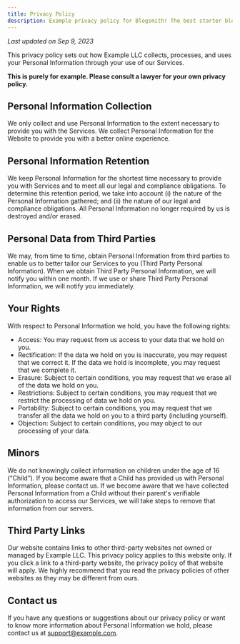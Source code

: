 ```yaml
---
title: Privacy Policy
description: Example privacy policy for Blogsmith! The best starter blog template for Astro.
---
```


_Last updated on Sep 9, 2023_

This privacy policy sets out how Example LLC collects, processes, and uses your Personal Information through your use of our Services.

**This is purely for example. Please consult a lawyer for your own privacy policy.**

## Personal Information Collection

We only collect and use Personal Information to the extent necessary to provide you with the Services. We collect Personal Information for the Website to provide you with a better online experience.

## Personal Information Retention

We keep Personal Information for the shortest time necessary to provide you with Services and to meet all our legal and compliance obligations. To determine this retention period, we take into account (i) the nature of the Personal Information gathered; and (ii) the nature of our legal and compliance obligations. All Personal Information no longer required by us is destroyed and/or erased.

## Personal Data from Third Parties

We may, from time to time, obtain Personal Information from third parties to enable us to better tailor our Services to you (Third Party Personal Information). When we obtain Third Party Personal Information, we will notify you within one month. If we use or share Third Party Personal Information, we will notify you immediately.

## Your Rights

With respect to Personal Information we hold, you have the following rights:

- Access: You may request from us access to your data that we hold on you.
- Rectification: If the data we hold on you is inaccurate, you may request that we correct it. If the data we hold is incomplete, you may request that we complete it.
- Erasure: Subject to certain conditions, you may request that we erase all of the data we hold on you.
- Restrictions: Subject to certain conditions, you may request that we restrict the processing of data we hold on you.
- Portability: Subject to certain conditions, you may request that we transfer all the data we hold on you to a third party (including yourself).
- Objection: Subject to certain conditions, you may object to our processing of your data.

## Minors

We do not knowingly collect information on children under the age of 16 (“Child”). If you become aware that a Child has provided us with Personal Information, please contact us. If we become aware that we have collected Personal Information from a Child without their parent's verifiable authorization to access our Services, we will take steps to remove that information from our servers.

## Third Party Links

Our website contains links to other third-party websites not owned or managed by Example LLC. This privacy policy applies to this website only. If you click a link to a third-party website, the privacy policy of that website will apply. We highly recommend that you read the privacy policies of other websites as they may be different from ours.

## Contact us

If you have any questions or suggestions about our privacy policy or want to know more information about Personal Information we hold, please contact us at support@example.com.
